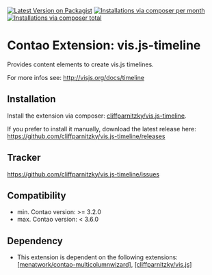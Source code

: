 [![Latest Version on Packagist](http://img.shields.io/packagist/v/cliffparnitzky/vis.js-timeline.svg?style=flat)](https://packagist.org/packages/cliffparnitzky/vis.js-timeline)
[![Installations via composer per month](http://img.shields.io/packagist/dm/cliffparnitzky/vis.js-timeline.svg?style=flat)](https://packagist.org/packages/cliffparnitzky/vis.js-timeline)
[![Installations via composer total](http://img.shields.io/packagist/dt/cliffparnitzky/vis.js-timeline.svg?style=flat)](https://packagist.org/packages/cliffparnitzky/vis.js-timeline)

Contao Extension: vis.js-timeline
=================================

Provides content elements to create vis.js timelines.

For more infos see: http://visjs.org/docs/timeline


Installation
------------

Install the extension via composer: [cliffparnitzky/vis.js-timeline](https://packagist.org/packages/cliffparnitzky/vis.js-timeline).

If you prefer to install it manually, download the latest release here: https://github.com/cliffparnitzky/vis.js-timeline/releases


Tracker
-------

https://github.com/cliffparnitzky/vis.js-timeline/issues


Compatibility
-------------

- min. Contao version: >= 3.2.0
- max. Contao version: <  3.6.0


Dependency
----------

- This extension is dependent on the following extensions: [[menatwork/contao-multicolumnwizard]](https://packagist.org/packages/menatwork/contao-multicolumnwizard), [[cliffparnitzky/vis.js]](https://packagist.org/packages/cliffparnitzky/vis.js)
